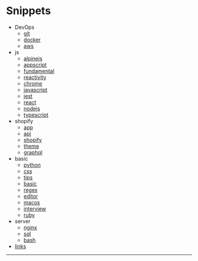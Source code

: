 
# Snippets

- DevOps
  - [git](./DevOps/Git.md)
  - [docker](./DevOps/Docker.md)
  - [aws](./DevOps/AWS.md)
- js
  - [alpinejs](./js/Alpinejs.md)
  - [appscript](./js/AppScript.md)
  - [fundamental](./js/Fundamental.md)
  - [reactivity](./js/Reactivity.md)
  - [chrome](./js/Chrome.md)
  - [javascript](./js/Javascript.md)
  - [jest](./js/Jest.md)
  - [react](./js/React.md)
  - [nodejs](./js/Nodejs.md)
  - [typescript](./js/Typescript.md)
- shopify
  - [app](./shopify/App.md)
  - [api](./shopify/Api.md)
  - [shopify](./shopify/Shopify.md)
  - [theme](./shopify/Theme.md)
  - [graphql](./shopify/Graphql.md)
- basic
  - [python](./basic/Python.md)
  - [css](./basic/CSS.md)
  - [tips](./basic/Tips.md)
  - [basic](./basic/Basic.md)
  - [regex](./basic/Regex.md)
  - [editor](./basic/Editor.md)
  - [macos](./basic/MacOS.md)
  - [interview](./basic/interview.md)
  - [ruby](./basic/Ruby.md)
- server
  - [nginx](./server/Nginx.md)
  - [sql](./server/SQL.md)
  - [bash](./server/Bash.md)
- [links](./links.md)
---
